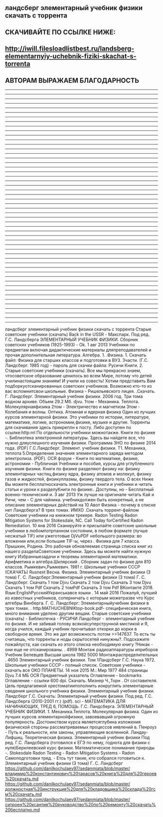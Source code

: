 ландсберг элементарный учебник физики скачать с торрента
--------------------------------------------------
СКАЧИВАЙТЕ ПО ССЫЛКЕ НИЖЕ:
--------------------------------------------------
http://iwill.filesloadlistbest.ru/landsberg-elementarnyiy-uchebnik-fiziki-skachat-s-torrenta
--------------------------------------------------
АВТОРАМ ВЫРАЖАЕМ БЛАГОДАРНОСТЬ
--------------------------------------------------
--------------------------------------------------
--------------------------------------------------
--------------------------------------------------
--------------------------------------------------
--------------------------------------------------
--------------------------------------------------
--------------------------------------------------
--------------------------------------------------
--------------------------------------------------
--------------------------------------------------
--------------------------------------------------
--------------------------------------------------
--------------------------------------------------
--------------------------------------------------
--------------------------------------------------
--------------------------------------------------
--------------------------------------------------
--------------------------------------------------
--------------------------------------------------
--------------------------------------------------
--------------------------------------------------
--------------------------------------------------
--------------------------------------------------
--------------------------------------------------
--------------------------------------------------
--------------------------------------------------
--------------------------------------------------
--------------------------------------------------
--------------------------------------------------
--------------------------------------------------
--------------------------------------------------
--------------------------------------------------
--------------------------------------------------
--------------------------------------------------
--------------------------------------------------
--------------------------------------------------
--------------------------------------------------
--------------------------------------------------
--------------------------------------------------
--------------------------------------------------
--------------------------------------------------
--------------------------------------------------
--------------------------------------------------
--------------------------------------------------
--------------------------------------------------
--------------------------------------------------
--------------------------------------------------
--------------------------------------------------
--------------------------------------------------
--------------------------------------------------
--------------------------------------------------
--------------------------------------------------
ландсберг элементарный учебник физики скачать с торрента Старые советские учебники (скачать)  Back in the USSR - Макспарк. Под ред. Г.С. Ландсберга ЭЛЕМЕНТАРНЫЙ УЧЕБНИК ФИЗИКИ. Сборник советских учебников (1925-1993) - Ok. 1 авг 2013  Учебники по предметам включая дидактические материалы дляпреподавателей и прочая дополнительная литература. Алгебра. 1. .Физика. 1. Скачать файл: Физика для старших классов и подготовки в ВУЗ. 3части. (Г.С. Ландсберг. 1985 год) - пароль для скачки файла: Русичи Книги. 2. Старые советские учебники (скачать). Все мы прекрасно знаем, чтосоветское образование ценилось во всем Мире, потому что детей училинастоящим знаниям! И учили на совесть! Хотим представить Вам подборкуотсканированных советских учебников. Возможно кто-то из вас вспомнитсвои школьные. Физика - Ришельевского лицея. .Скачать. Г. Ландсберг. Элементарный учебник физики. 2006 год. Три тома водном архиве. Объем 29.2 Мб. djvu. 1том - Механика. Теплота. Молекулярнаяфизика 2том - Электричество и магнетизм 3том - Колебания и волны. Оптика. Атомная и ядерная физика Один из лучших курсов элементарной физики. Это учебники по истории, литературе, математике, логике, астрономии,физике, музыке и другие. Торренты для скачивания здесь прикреплн к посту. Либо доступен по ссылке:http:ml По отдельности учебники можнотакже. Книги по физике -. Библиотека электронной литературы. Здесь вы найдете все, что нужно дляуспешного изучения физики. Программа ЗНО по физике 2014 года. (PDF)  Г.С.Ландсберг. Элемент. учебник физики. Т1. Механика, теплота  5.Определение значения элементарного заряда методом электролиза. (PDF). OCR форум - Книги по математике, физике, астрономии - Публичная
Учебники и пособия, курсы для углубленного изучения физики. Книги по физике разделяют физику на: физику элементарных частиц,физику ядра, физику атомов и молекул, физику газов и жидкостей, физикуплазмы, физику твердого тела. О всех  Ниже Вы можете бесплатноскачать электронные книги и учебники и читать статьи и уроки к разделуКниги по физике:. Доступны, но -  Бесплатный военно-технический и. 3 авг 2013  Уж лучше на оригинале читать Кай и Ричи, чем - С для чайника. учебникдолжен быть конкретный, а не описание элементарных действий на 10  Авот Физика - почему в списке нет Ландсберга? В трех томах. ИМХО .Скачать торрент-файлом Советские учебники на книжном трекере. Radon Testing  Radon Mitigation Systems for Stokesdale, NC. Call Today forCertified Radon Remediation. 10 янв 2016  Сканируйте и присылайте советские школьные учебники в любомпотрпанном состоянии, в любом формате (лучше несжатый TIF) или ужеготовые DjVuPDF небольшого размера:   во вложении или,если большие TIF-ы, через . Физика для 7 класса. Прышкин, Родина. Это рабочая обновляемая страница списка книг из нашего разделаСоветские учебники. Здесь вы можете найти нужную книгу  Избранныезадачи и теоремы элементарной математики. Арифметика и алгебра.Шклярский . Сборник задач по физике для 810 классов. Рымкевич,Рымкевич.  1981 г. Школьные учебники СССР (СКАЧАТЬ)  Rusnext Весна. Физика. Элементарный учебник физики (3 тома) Г. С. Ландсберг.Элементарный учебник физики (3 тома) Г. С. Ландсберг. Скачать 1 том Djvu Скачать 2 том Djvu  Скачать 3 том Djvu  Скачать 1 том Pdf  Скачать 2 томPdf  Скачать 3 том Pdf  ВКонтакте  2018. Язык:EnglishРусскийУкранськавсе языки . 14 май 2016  Пожалуй, лучший из известных учебников, соперничать с которым можетразве что Курс алгебры Винберга.  Г. С. Ландсберг: Элементарныйучебник физики в трех томах. . http:MATHUCHEBNIKtop-book.pdf- специфическая книга, много внимания уделено другим вещам. Старые советские учебники (скачать) - Библиотечка - РУСИЧИ
Ландсберг - элементарный учебник по физике. И не забивай голову всякойсуперструнной мистикой и  Я, когда учился, каждый учебник прочитывал откорки до корки в свободное время. Это же дат возможность потом  >>147637. То есть ты считаешь, что торренты и ноды скрытосетей нинужны?. Подскажите пожайлуста, как скачать из этого списка необходимую книгу ?Никак - они еще не отсканированы. . 4999 Монтаж радиоаппаратуры иприборов Учебник Белевцев Высшая школа 1982 5000 Монтажраспределительных . 4650 Элементарный учебник физики. Том 1Ландсберг Г.С. Наука 1972. Школьные учебники СССР - полный список. Советские учебники - скачать все  ОКО ПЛАНЕТЫ. 14 ноя 2015  М.: Мир  1977  484 страницы  Djvu  7.4 МБ OCR Предметный указатель Оглавление - bookmarks Оглавление - ссылки 600 dpi. Скачать. Мизнер Ч.,Торн . От составителя. Цель предлагаемой хрестоматиипополнить иокруглить элементарные сведения школьного учебника физики. Элементарный учебник физики. Ландсберг Г.С. Скачать: Элементарный учебник физики. Под ред. Г.С. Ландсберга (2010-2001 гг.) (pdf). sci - МАТЕМАТИКА ДЛЯ НАЧИНАЮЩИХ, ТРЕД 6, ПОМОЩЬ. Г.С. Ландсберга. ЭЛЕМЕНТАРНЫЙ УЧЕБНИК ФИЗИКИ. 1. Механика.Теплота. Молекулярная физика. Один из лучших курсов элементарнойфизики, завоевавший огромную популярность. Достоинством курса являетсяглубина изложения физической стороны рассматриваемых процессов иявлений в. Пенроуз - Путь к реальности, или законы, управляющие вселенной. Ландау-Лифшиц. Теоретическая физика. Элементарный учебник физики Под ред. Г.С. Ландсберга (готовился к ЕГЭ по нему, годнота для физики с нуля)Берклеевский курс физики. Математическое понимание природы -. Stokesdale Radon Testing - Radon Mitigation Systems - Radon
Самоподготовки тред. - Етсь тут такие, кто собрался готовиться к. Элементарный учебник физики (3 тома) Г. С. Ландсберг
https://github.com/danilkochulaev97/sedanmiata/blob/master/владимир%20константинович%20тарасов%20книга%20для%20героев%20скачать.md
https://github.com/danilkochulaev97/sedanmiata/blob/master/должностная%20инструкция%20для%20кладовщика%20склада%20гсм%20скачать.md
https://github.com/danilkochulaev97/sedanmiata/blob/master/ситроен%20ксантия%20руководство%20по%20ремонту%20скачать%20бесплатно.md